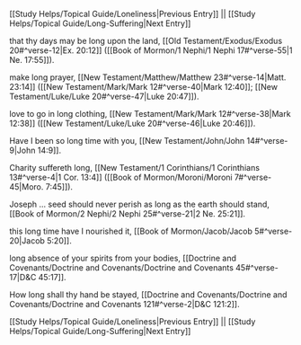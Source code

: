 [[Study Helps/Topical Guide/Loneliness|Previous Entry]]  ||  [[Study Helps/Topical Guide/Long-Suffering|Next Entry]]

 that thy days may be long upon the land, [[Old Testament/Exodus/Exodus 20#^verse-12|Ex. 20:12]] ([[Book of Mormon/1 Nephi/1 Nephi 17#^verse-55|1 Ne. 17:55]]).

 make long prayer, [[New Testament/Matthew/Matthew 23#^verse-14|Matt. 23:14]] ([[New Testament/Mark/Mark 12#^verse-40|Mark 12:40]]; [[New Testament/Luke/Luke 20#^verse-47|Luke 20:47]]).

 love to go in long clothing, [[New Testament/Mark/Mark 12#^verse-38|Mark 12:38]] ([[New Testament/Luke/Luke 20#^verse-46|Luke 20:46]]).

 Have I been so long time with you, [[New Testament/John/John 14#^verse-9|John 14:9]].

 Charity suffereth long, [[New Testament/1 Corinthians/1 Corinthians 13#^verse-4|1 Cor. 13:4]] ([[Book of Mormon/Moroni/Moroni 7#^verse-45|Moro. 7:45]]).

 Joseph ... seed should never perish as long as the earth should stand, [[Book of Mormon/2 Nephi/2 Nephi 25#^verse-21|2 Ne. 25:21]].

 this long time have I nourished it, [[Book of Mormon/Jacob/Jacob 5#^verse-20|Jacob 5:20]].

 long absence of your spirits from your bodies, [[Doctrine and Covenants/Doctrine and Covenants/Doctrine and Covenants 45#^verse-17|D&C 45:17]].

 How long shall thy hand be stayed, [[Doctrine and Covenants/Doctrine and Covenants/Doctrine and Covenants 121#^verse-2|D&C 121:2]].

[[Study Helps/Topical Guide/Loneliness|Previous Entry]]  ||  [[Study Helps/Topical Guide/Long-Suffering|Next Entry]]